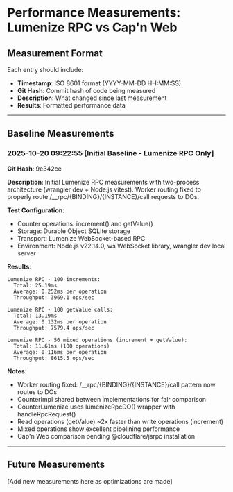 # Performance Measurements: Lumenize RPC vs Cap'n Web

## Measurement Format

Each entry should include:
- **Timestamp**: ISO 8601 format (YYYY-MM-DD HH:MM:SS)
- **Git Hash**: Commit hash of code being measured
- **Description**: What changed since last measurement
- **Results**: Formatted performance data

---

## Baseline Measurements

### 2025-10-20 09:22:55 [Initial Baseline - Lumenize RPC Only]

**Git Hash**: 9e342ce

**Description**: Initial Lumenize RPC measurements with two-process architecture (wrangler dev + Node.js vitest). Worker routing fixed to properly route /__rpc/{BINDING}/{INSTANCE}/call requests to DOs.

**Test Configuration**:
- Counter operations: increment() and getValue()
- Storage: Durable Object SQLite storage
- Transport: Lumenize WebSocket-based RPC
- Environment: Node.js v22.14.0, ws WebSocket library, wrangler dev local server

**Results**:

```
Lumenize RPC - 100 increments:
  Total: 25.19ms
  Average: 0.252ms per operation
  Throughput: 3969.1 ops/sec

Lumenize RPC - 100 getValue calls:
  Total: 13.19ms
  Average: 0.132ms per operation
  Throughput: 7579.4 ops/sec

Lumenize RPC - 50 mixed operations (increment + getValue):
  Total: 11.61ms (100 operations)
  Average: 0.116ms per operation
  Throughput: 8615.5 ops/sec
```

**Notes**:
- Worker routing fixed: /__rpc/{BINDING}/{INSTANCE}/call pattern now routes to DOs
- CounterImpl shared between implementations for fair comparison
- CounterLumenize uses lumenizeRpcDO() wrapper with handleRpcRequest()
- Read operations (getValue) ~2x faster than write operations (increment)
- Mixed operations show excellent pipelining performance
- Cap'n Web comparison pending @cloudflare/jsrpc installation

---

## Future Measurements

[Add new measurements here as optimizations are made]
